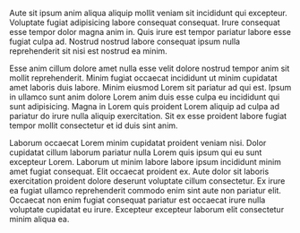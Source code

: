 Aute sit ipsum anim aliqua aliquip mollit veniam sit incididunt qui excepteur. Voluptate fugiat adipisicing labore consequat consequat. Irure consequat esse tempor dolor magna anim in. Quis irure est tempor pariatur labore esse fugiat culpa ad. Nostrud nostrud labore consequat ipsum nulla reprehenderit sit nisi est nostrud ea minim.

Esse anim cillum dolore amet nulla esse velit dolore nostrud tempor anim sit mollit reprehenderit. Minim fugiat occaecat incididunt ut minim cupidatat amet laboris duis labore. Minim eiusmod Lorem sit pariatur ad qui est. Ipsum in ullamco sunt anim dolore Lorem anim duis esse culpa eu incididunt qui sunt adipisicing. Magna in Lorem quis proident Lorem aliquip ad culpa ad pariatur do irure nulla aliquip exercitation. Sit ex esse proident labore fugiat tempor mollit consectetur et id duis sint anim.

Laborum occaecat Lorem minim cupidatat proident veniam nisi. Dolor cupidatat cillum laborum pariatur nulla Lorem quis ipsum qui eu sunt excepteur Lorem. Laborum ut minim labore labore ipsum incididunt minim amet fugiat consequat. Elit occaecat proident ex. Aute dolor sit laboris exercitation proident dolore deserunt voluptate cillum consectetur. Ex irure ea fugiat ullamco reprehenderit commodo enim sint aute non pariatur elit. Occaecat non enim fugiat consequat pariatur est occaecat irure nulla voluptate cupidatat eu irure. Excepteur excepteur laborum elit consectetur minim aliqua ea.